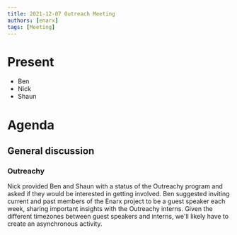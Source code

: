 ```yaml
---
title: 2021-12-07 Outreach Meeting
authors: [enarx]
tags: [Meeting]
---
```

# Present
* Ben
* Nick
* Shaun

# Agenda

## General discussion

### Outreachy
Nick provided Ben and Shaun with a status of the Outreachy program and asked if they would be interested in getting involved. Ben suggested inviting current and past members of the Enarx project to be a guest speaker each week, sharing important insights with the Outreachy interns. Given the different timezones between guest speakers and interns, we'll likely have to create an asynchronous activity.